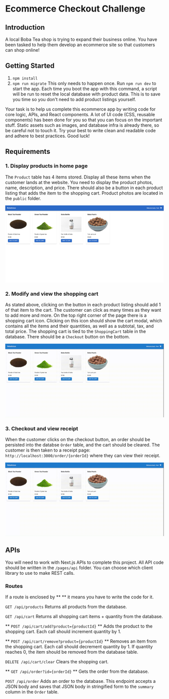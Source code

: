 # Ecommerce Checkout Challenge
## Introduction
A local Boba Tea shop is trying to expand their business online. You have been tasked to help them develop an ecommerce site so that customers can shop online!

## Getting Started
1. `npm install`
2. `npm run migrate`
This only needs to happen once.
Run `npm run dev` to start the app. Each time you boot the app with this command, a script will be run to reset the local database with product data. This is to save you time so you don't need to add product listings yourself.

Your task is to help us complete this ecommerce app by writing code for core logic, APIs, and React components. A lot of UI code (CSS, reusable components) has been done for you so that
you can focus on the important stuff. Static assets such as images, and database infra is already there, so be careful not to touch it. Try your best to write clean and readable code and adhere to best practices. Good luck!

## Requirements
### 1. Display products in home page
The `Product` table has 4 items stored. Display all these items when the customer lands at the website. You need to display the product photos, name, description, and price. There 
should also be a button in each product listing that adds the item to the shopping cart. Product photos are located in the `public` folder.

![home](homepage_screenshot.png?raw=true)

### 2. Modify and view the shopping cart
As stated above, clicking on the button in each product listing should add 1 of that item to the cart. The customer can click as many times as they want to add more and more. On the top right corner of the page there is a shopping cart icon. Clicking on this icon should show the cart modal, which contains all the items and their quantities, as well as a subtotal, tax, and total price. The shopping cart is tied to the `ShoppingCart` table in the database. There should be a `Checkout` button on the bottom.

![sc1](sc_1.gif?raw=true)

### 3. Checkout and view receipt
When the customer clicks on the checkout button, an order should be persisted into the databse `Order` table, and the cart should be cleared. The customer is then taken to a receipt page:
`http://localhost:3000/order/{orderId}` where they can view their receipt.

![sc2](sc_2.gif?raw=true)

## APIs
You will need to work with Next.js APIs to complete this project. All API code should be written in the `/pages/api` folder. You can choose which client library to use to make REST calls.

### Routes
If a route is enclosed by ** ** it means you have to write the code for it.

`GET /api/products`
Returns all products from the database.

`GET /api/cart`
Returns all shopping cart items + quantity from the database.

** `POST /api/cart/add?product={productId}` **
Adds the product to the shopping cart. Each call should increment quantity by 1. 

** `POST /api/cart/remove?product={productId}` **
Removes an item from the shopping cart. Each call should decrement quantity by 1. If quantity reaches 0, the item should be removed from the database table.

`DELETE /api/cart/clear`
Clears the shopping cart.

** `GET /api/order?id={orderId}` **
Gets the order from the database.

`POST /api/order`
Adds an order to the database. This endpoint accepts a JSON body and saves that JSON body in stringified form to the `summary` column in the `Order` table. 
